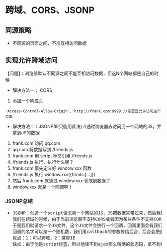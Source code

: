 # 跨域、CORS、JSONP
## 同源策略
* 不同源的页面之间，不准互相访问数据
## 实现允许跨域访问
【问题】：浏览器默认不同源之间不能互相访问数据，但这N个网站都是自己的时候
* 解决方法一： CORS
1. 添加一个响应头
```
'Access-Control-Allow-Origin','http://frank.com:9999'//意思是允许访问这个页面
```
* 解决方法二：JSONP(IE只能用此法)
//通过浏览器去访问另一个网站的JS，并拿到JS的数据
1. frank.com 访问 qq.com
2. qq.com 将数据写到 /friends.js
3. frank.com 用 script 标签引用 /friends.js
4. /friends.js 执行，执行什么呢？
5. frank.com 事先定义好 window.xxx 函数
6. /friends.js 执行 window.xxx({frinds:[...]})
7. 然后 frank.com 就通过 window.xxx 获取到数据了
8. window.xxx 就是一个回调啊！


### JSONP总结
* <pre>
  JSONP：创造一个script请求另一个网站的JS，JS把数据夹带过来，然后我们拿到这个JS的数据。
  我们在跨域的时候，由于当前浏览器不支持CORS或者因为某些条件不支持CORS，我们必须使用另外一种方式来跨域。
  于是我们就请求一个JS文件，这个JS文件会执行一个回调，回调里面会有我们的数据。
  回调的名字可以是一个随机数，我们用callback的参数传给后台，后台会把这个函数再次返回给我们再执行。
  优点：1：可以跨域，2：兼容IE
  缺点：由于他是script标签，所以他读不到ajax那么精确的状态码，拿不到herder。由于他是script标签，所以只能发get请求，不支持popst
</pre>

